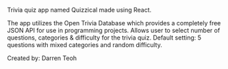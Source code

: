 Trivia quiz app named Quizzical made using React.

The app utilizes the Open Trivia Database which provides 
a completely free JSON API for use in programming projects.
Allows user to select number of questions, categories & difficulty for the trivia quiz.
Default setting: 5 questions with mixed categories and random difficulty.

Created by: Darren Teoh
